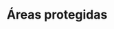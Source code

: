 ---
title: Áreas protegidas
weight: 2
menu: 
  main:
    identifier: areas-protegidas
    parent: regiones
---
